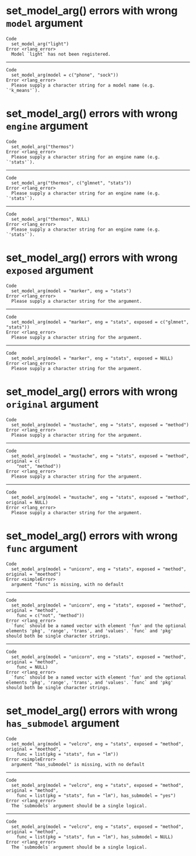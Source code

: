 # set_model_arg() errors with wrong `model` argument

    Code
      set_model_arg("light")
    Error <rlang_error>
      Model `light` has not been registered.

---

    Code
      set_model_arg(model = c("phone", "sock"))
    Error <rlang_error>
      Please supply a character string for a model name (e.g. `'k_means'`).

# set_model_arg() errors with wrong `engine` argument

    Code
      set_model_arg("thermos")
    Error <rlang_error>
      Please supply a character string for an engine name (e.g. `'stats'`).

---

    Code
      set_model_arg("thermos", c("glmnet", "stats"))
    Error <rlang_error>
      Please supply a character string for an engine name (e.g. `'stats'`).

---

    Code
      set_model_arg("thermos", NULL)
    Error <rlang_error>
      Please supply a character string for an engine name (e.g. `'stats'`).

# set_model_arg() errors with wrong `exposed` argument

    Code
      set_model_arg(model = "marker", eng = "stats")
    Error <rlang_error>
      Please supply a character string for the argument.

---

    Code
      set_model_arg(model = "marker", eng = "stats", exposed = c("glmnet", "stats"))
    Error <rlang_error>
      Please supply a character string for the argument.

---

    Code
      set_model_arg(model = "marker", eng = "stats", exposed = NULL)
    Error <rlang_error>
      Please supply a character string for the argument.

# set_model_arg() errors with wrong `original` argument

    Code
      set_model_arg(model = "mustache", eng = "stats", exposed = "method")
    Error <rlang_error>
      Please supply a character string for the argument.

---

    Code
      set_model_arg(model = "mustache", eng = "stats", exposed = "method", original = c(
        "not", "method"))
    Error <rlang_error>
      Please supply a character string for the argument.

---

    Code
      set_model_arg(model = "mustache", eng = "stats", exposed = "method", original = NULL)
    Error <rlang_error>
      Please supply a character string for the argument.

# set_model_arg() errors with wrong `func` argument

    Code
      set_model_arg(model = "unicorn", eng = "stats", exposed = "method", original = "moethod")
    Error <simpleError>
      argument "func" is missing, with no default

---

    Code
      set_model_arg(model = "unicorn", eng = "stats", exposed = "method", original = "method",
        func = c("not", "method"))
    Error <rlang_error>
      `func` should be a named vector with element 'fun' and the optional  elements 'pkg', 'range', 'trans', and 'values'. `func` and 'pkg' should both be single character strings.

---

    Code
      set_model_arg(model = "unicorn", eng = "stats", exposed = "method", original = "method",
        func = NULL)
    Error <rlang_error>
      `func` should be a named vector with element 'fun' and the optional  elements 'pkg', 'range', 'trans', and 'values'. `func` and 'pkg' should both be single character strings.

# set_model_arg() errors with wrong `has_submodel` argument

    Code
      set_model_arg(model = "velcro", eng = "stats", exposed = "method", original = "moethod",
        func = list(pkg = "stats", fun = "lm"))
    Error <simpleError>
      argument "has_submodel" is missing, with no default

---

    Code
      set_model_arg(model = "velcro", eng = "stats", exposed = "method", original = "method",
        func = list(pkg = "stats", fun = "lm"), has_submodel = "yes")
    Error <rlang_error>
      The `submodels` argument should be a single logical.

---

    Code
      set_model_arg(model = "velcro", eng = "stats", exposed = "method", original = "method",
        func = list(pkg = "stats", fun = "lm"), has_submodel = NULL)
    Error <rlang_error>
      The `submodels` argument should be a single logical.

